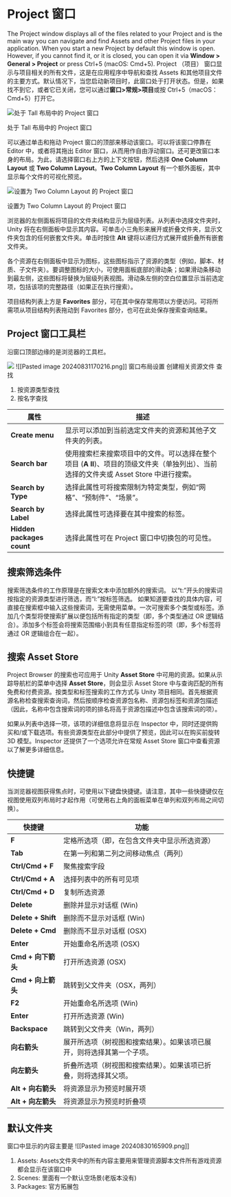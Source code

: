 # Project 窗口

The Project window displays all of the files related to your Project and is the main way you can navigate and find Assets and other Project files in your application. When you start a new Project by default this window is open. However, if you cannot find it, or it is closed, you can open it via **Window > General > Project** or press Ctrl+5 (macOS: Cmd+5).
Project （项目） 窗口显示与项目相关的所有文件，这是在应用程序中导航和查找 Assets 和其他项目文件的主要方式。默认情况下，当您启动新项目时，此窗口处于打开状态。但是，如果找不到它，或者它已关闭，您可以通过**窗口>常规>项目**或按 Ctrl+5（macOS：Cmd+5）打开它。

![处于 Tall 布局中的 Project 窗口](https://docs.unity.cn/cn/2020.3/uploads/Main/project-window-context.png)

处于 Tall 布局中的 Project 窗口

可以通过单击和拖动 Project 窗口的顶部来移动该窗口。可以将该窗口停靠在 Editor 中，或者将其拖出 Editor 窗口，从而用作自由浮动窗口。还可更改窗口本身的布局。为此，请选择窗口右上方的上下文按钮，然后选择 **One Column Layout** 或 **Two Column Layout**。**Two Column Layout** 有一个额外面板，其中显示每个文件的可视化预览。

![设置为 Two Column Layout 的 Project 窗口](https://docs.unity.cn/cn/2020.3/uploads/Main/project-window-wide-layout.png)

设置为 Two Column Layout 的 Project 窗口

浏览器的左侧面板将项目的文件夹结构显示为层级列表。从列表中选择文件夹时，Unity 将在右侧面板中显示其内容。可单击小三角形来展开或折叠文件夹，显示文件夹包含的任何嵌套文件夹。单击时按住 **Alt** 键将以递归方式展开或折叠所有嵌套文件夹。

各个资源在右侧面板中显示为图标，这些图标指示了资源的类型（例如，脚本、材质、子文件夹）。要调整图标的大小，可使用面板底部的滑动条；如果滑动条移动到最左侧，这些图标将替换为层级列表视图。滑动条左侧的空白位置显示当前选定项，包括该项的完整路径（如果正在执行搜索）。

项目结构列表上方是 **Favorites** 部分，可在其中保存常用项以方便访问。可将所需项从项目结构列表拖动到 Favorites 部分，也可在此处保存搜索查询结果。

## Project 窗口工具栏

沿窗口顶部边缘的是浏览器的工具栏。

![](https://docs.unity.cn/cn/2020.3/uploads/Main/project-window-toolbar.png)
![[Pasted image 20240831170216.png]]
窗口布局设置
创建相关资源文件
查找
1. 按资源类型查找
2. 按名字查找

| **属性**                    | **描述**                                                                          |
| ------------------------- | ------------------------------------------------------------------------------- |
| **Create menu**           | 显示可以添加到当前选定文件夹的资源和其他子文件夹的列表。                                                    |
| **Search bar**            | 使用搜索栏来搜索项目中的文件。可以选择在整个项目 (**A ll**)、项目的顶级文件夹（单独列出）、当前选择的文件夹或 Asset Store 中进行搜索。 |
| **Search by Type**        | 选择此属性可将搜索限制为特定类型，例如“网格”、“预制件”、“场景”。                                             |
| **Search by Label**       | 选择此属性可选择要在其中搜索的标签。                                                              |
| **Hidden packages count** | 选择此属性可在 Project 窗口中切换包的可见性。                                                     |

## 搜索筛选条件

搜索筛选条件的工作原理是在搜索文本中添加额外的搜索词。
以“t:”开头的搜索词按指定的资源类型进行筛选，而“l:”按标签筛选。
如果知道要查找的具体内容，可直接在搜索框中输入这些搜索词，无需使用菜单。一次可搜索多个类型或标签。添加几个类型将使搜索扩展以便包括所有指定的类型（即，多个类型通过 OR 逻辑结合）。添加多个标签会将搜索范围缩小到具有任意指定标签的项（即，多个标签将通过 OR 逻辑组合在一起）。

## 搜索 Asset Store

Project Browser 的搜索也可应用于 Unity **Asset Store** 中可用的资源。如果从示踪导航栏的菜单中选择 __Asset Store__，则会显示 Asset Store 中与查询匹配的所有免费和付费资源。按类型和标签搜索的工作方式与 Unity 项目相同。首先根据资源名称检查搜索查询词，然后按顺序检查资源包名称、资源包标签和资源包描述（因此，名称中包含搜索词的项的排名将高于资源包描述中包含该搜索词的项）。

如果从列表中选择一项，该项的详细信息将显示在 Inspector 中，同时还提供购买和/或下载选项。有些资源类型在此部分中提供了预览，因此可以在购买前旋转 3D 模型。Inspector 还提供了一个选项允许在常规 Asset Store 窗口中查看资源以了解更多详细信息。

## 快捷键

当浏览器视图获得焦点时，可使用以下键盘快捷键。请注意，其中一些快捷键仅在视图使用双列布局时才起作用（可使用右上角的面板菜单在单列和双列布局之间切换）。

|**快捷键**|**功能**|
|---|---|
|**F**|定格所选项（即，在包含文件夹中显示所选资源）|
|**Tab**|在第一列和第二列之间移动焦点（两列）|
|**Ctrl/Cmd + F**|聚焦搜索字段|
|**Ctrl/Cmd + A**|选择列表中的所有可见项|
|**Ctrl/Cmd + D**|复制所选资源|
|**Delete**|删除并显示对话框 (Win)|
|**Delete + Shift**|删除而不显示对话框 (Win)|
|**Delete + Cmd**|删除而不显示对话框 (OSX)|
|**Enter**|开始重命名所选项 (OSX)|
|**Cmd + 向下箭头**|打开所选资源 (OSX)|
|**Cmd + 向上箭头**|跳转到父文件夹（OSX，两列）|
|**F2**|开始重命名所选项 (Win)|
|**Enter**|打开所选资源 (Win)|
|**Backspace**|跳转到父文件夹（Win，两列）|
|**向右箭头**|展开所选项（树视图和搜索结果）。如果该项已展开，则将选择其第一个子项。|
|**向左箭头**|折叠所选项（树视图和搜索结果）。如果该项已折叠，则将选择其父项。|
|**Alt + 向右箭头**|将资源显示为预览时展开项|
|**Alt + 向左箭头**|将资源显示为预览时折叠项|
## 默认文件夹
窗口中显示的内容主要是
![[Pasted image 20240830165909.png]]
1. Assets:  Assets文件夹中的所有内容主要用来管理资源脚本文件所有游戏资源都会显示在该窗口中
2. Scenes: 里面有一个默认空场景(老版本没有)
3. Packages: 官方拓展包

